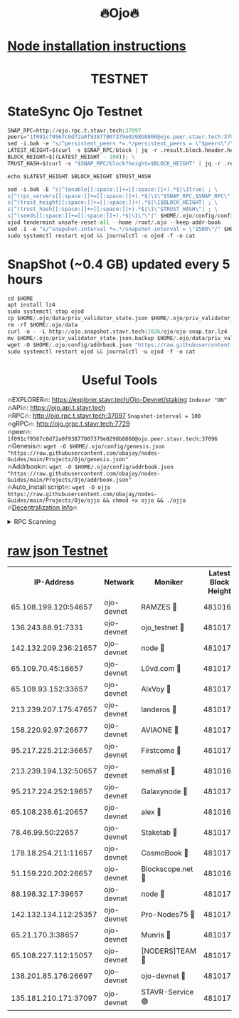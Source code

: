 <h1 align="center"> 🔥Ojo🔥</h1>

[Node installation instructions](https://github.com/obajay/nodes-Guides/tree/main/Projects/Ojo)
=

<h1 align="center"> TESTNET</h1>

# StateSync Ojo Testnet
```python
SNAP_RPC=http://ojo.rpc.t.stavr.tech:37097
peers="1f091cf9567c0d72a0f93877007379e0298b8860@ojo.peer.stavr.tech:37096"
sed -i.bak -e "s/^persistent_peers *=.*/persistent_peers = \"$peers\"/" $HOME/.ojo/config/config.toml
LATEST_HEIGHT=$(curl -s $SNAP_RPC/block | jq -r .result.block.header.height); \
BLOCK_HEIGHT=$((LATEST_HEIGHT - 100)); \
TRUST_HASH=$(curl -s "$SNAP_RPC/block?height=$BLOCK_HEIGHT" | jq -r .result.block_id.hash)

echo $LATEST_HEIGHT $BLOCK_HEIGHT $TRUST_HASH

sed -i.bak -E "s|^(enable[[:space:]]+=[[:space:]]+).*$|\1true| ; \
s|^(rpc_servers[[:space:]]+=[[:space:]]+).*$|\1\"$SNAP_RPC,$SNAP_RPC\"| ; \
s|^(trust_height[[:space:]]+=[[:space:]]+).*$|\1$BLOCK_HEIGHT| ; \
s|^(trust_hash[[:space:]]+=[[:space:]]+).*$|\1\"$TRUST_HASH\"| ; \
s|^(seeds[[:space:]]+=[[:space:]]+).*$|\1\"\"|" $HOME/.ojo/config/config.toml
ojod tendermint unsafe-reset-all --home /root/.ojo --keep-addr-book
sed -i -e "s/^snapshot-interval *=.*/snapshot-interval = \"1500\"/" $HOME/.ojo/config/app.toml
sudo systemctl restart ojod && journalctl -u ojod -f -o cat
```
# SnapShot (~0.4 GB) updated every 5 hours
```python
cd $HOME
apt install lz4
sudo systemctl stop ojod
cp $HOME/.ojo/data/priv_validator_state.json $HOME/.ojo/priv_validator_state.json.backup
rm -rf $HOME/.ojo/data
curl -o - -L http://ojo.snapshot.stavr.tech:1026/ojo/ojo-snap.tar.lz4 | lz4 -c -d - | tar -x -C $HOME/.ojo --strip-components 2
mv $HOME/.ojo/priv_validator_state.json.backup $HOME/.ojo/data/priv_validator_state.json
wget -O $HOME/.ojo/config/addrbook.json "https://raw.githubusercontent.com/obajay/nodes-Guides/main/Projects/Ojo/addrbook.json"
sudo systemctl restart ojod && journalctl -u ojod -f -o cat
```
 <h1 align="center"> Useful Tools</h1>

🔥EXPLORER🔥:        https://explorer.stavr.tech/Ojo-Devnet/staking        `Indexer "ON"` \
🔥API🔥:                     https://ojo.api.t.stavr.tech \
🔥RPC🔥:                    http://ojo.rpc.t.stavr.tech:37097              `Snapshot-interval = 100` \
🔥gRPC🔥:                  http://ojo.grpc.t.stavr.tech:7729 \
🔥peer🔥:                   `1f091cf9567c0d72a0f93877007379e0298b8860@ojo.peer.stavr.tech:37096` \
🔥Genesis🔥:    ```wget -O $HOME/.ojo/config/genesis.json "https://raw.githubusercontent.com/obajay/nodes-Guides/main/Projects/Ojo/genesis.json"``` \
🔥Addrbook🔥:    ```wget -O $HOME/.ojo/config/addrbook.json "https://raw.githubusercontent.com/obajay/nodes-Guides/main/Projects/Ojo/addrbook.json"``` \
🔥Auto_install script🔥: ```wget -O ojjo https://raw.githubusercontent.com/obajay/nodes-Guides/main/Projects/Ojo/ojjo && chmod +x ojjo && ./ojjo``` \
🔥[Decentralization Info](https://github.com/obajay/StateSync-snapshots/tree/main/Projects/Ojo/Decentralization)🔥



<details>
<summary>RPC Scanning</summary>

<h2 align="center"> We scan nodes in real time every 4 hours. And we provide the final result of RPC endpoints.
We cannot influence the operation of these nodes in any way. </h2>


```python
If Voting Power is higher than 0 --> then the Node is a validator of the network and may be subject to attack and be a potential threat to the chain.
```
```python
We marked such validators with a red symbol
```

</details>

[raw json Testnet](https://rpc-check.ojot.stavr.tech/ojot/rpc-ojot-result.json)
=


<table><tr><th>IP-Address</th><th>Network</th><th>Moniker</th><th>Latest Block Height</th><th>Earliest Block Height</th><th>Catching Up</th><th>Tx Index</th><th>Voting Power</th><th>Scan Time</th></tr><tr><td>65.108.199.120:54657</td><td>ojo-devnet</td><td>RAMZES 🔴</td><td>4810169</td><td>306156</td><td>False</td><td>on</td><td>15420</td><td>2024-01-04T17:35:35.597824329UTC</td></tr><tr><td>136.243.88.91:7331</td><td>ojo-devnet</td><td>ojo_testnet 🔴</td><td>4810170</td><td>308845</td><td>False</td><td>on</td><td>1000</td><td>2024-01-04T17:35:41.790916613UTC</td></tr><tr><td>142.132.209.236:21657</td><td>ojo-devnet</td><td>node 🔴</td><td>4810173</td><td>350001</td><td>False</td><td>on</td><td>1999</td><td>2024-01-04T17:35:57.318083567UTC</td></tr><tr><td>65.109.70.45:16657</td><td>ojo-devnet</td><td>L0vd.com 🔴</td><td>4810175</td><td>695918</td><td>False</td><td>off</td><td>998</td><td>2024-01-04T17:36:09.822892892UTC</td></tr><tr><td>65.109.93.152:33657</td><td>ojo-devnet</td><td>AlxVoy 🔴</td><td>4810173</td><td>2319801</td><td>False</td><td>on</td><td>4536782</td><td>2024-01-04T17:35:57.003067527UTC</td></tr><tr><td>213.239.207.175:47657</td><td>ojo-devnet</td><td>landeros 🔴</td><td>4810172</td><td>2714001</td><td>False</td><td>off</td><td>11083</td><td>2024-01-04T17:35:52.568486548UTC</td></tr><tr><td>158.220.92.97:26677</td><td>ojo-devnet</td><td>AVIAONE 🔴</td><td>4810172</td><td>2754001</td><td>False</td><td>on</td><td>13867</td><td>2024-01-04T17:35:52.336090533UTC</td></tr><tr><td>95.217.225.212:36657</td><td>ojo-devnet</td><td>Firstcome 🔴</td><td>4810170</td><td>2985946</td><td>False</td><td>on</td><td>13566</td><td>2024-01-04T17:35:41.528817176UTC</td></tr><tr><td>213.239.194.132:50657</td><td>ojo-devnet</td><td>semalist 🔴</td><td>4810169</td><td>3223522</td><td>False</td><td>on</td><td>19037</td><td>2024-01-04T17:35:35.879647341UTC</td></tr><tr><td>95.217.224.252:19657</td><td>ojo-devnet</td><td>Galaxynode 🔴</td><td>4810175</td><td>3685492</td><td>False</td><td>on</td><td>11888</td><td>2024-01-04T17:36:06.797577510UTC</td></tr><tr><td>65.108.238.61:20657</td><td>ojo-devnet</td><td>alex 🔴</td><td>4810169</td><td>4158001</td><td>False</td><td>on</td><td>11359</td><td>2024-01-04T17:35:35.211106887UTC</td></tr><tr><td>78.46.99.50:22657</td><td>ojo-devnet</td><td>Staketab 🔴</td><td>4810176</td><td>4254801</td><td>False</td><td>on</td><td>1276</td><td>2024-01-04T17:36:10.094069996UTC</td></tr><tr><td>178.18.254.211:11657</td><td>ojo-devnet</td><td>CosmoBook 🔴</td><td>4810174</td><td>4392001</td><td>False</td><td>off</td><td>1057</td><td>2024-01-04T17:35:59.684057685UTC</td></tr><tr><td>51.159.220.202:26657</td><td>ojo-devnet</td><td>Blockscope.net 🔴</td><td>4810169</td><td>4425001</td><td>False</td><td>on</td><td>981</td><td>2024-01-04T17:35:34.862883794UTC</td></tr><tr><td>88.198.32.17:39657</td><td>ojo-devnet</td><td>node 🔴</td><td>4810174</td><td>4710001</td><td>False</td><td>on</td><td>82643</td><td>2024-01-04T17:36:02.006472083UTC</td></tr><tr><td>142.132.134.112:25357</td><td>ojo-devnet</td><td>Pro-Nodes75 🔴</td><td>4810170</td><td>4710170</td><td>False</td><td>on</td><td>24651</td><td>2024-01-04T17:35:38.803269759UTC</td></tr><tr><td>65.21.170.3:38657</td><td>ojo-devnet</td><td>Munris 🔴</td><td>4810170</td><td>4710170</td><td>False</td><td>off</td><td>20123</td><td>2024-01-04T17:35:41.171249107UTC</td></tr><tr><td>65.108.227.112:15057</td><td>ojo-devnet</td><td>[NODERS]TEAM 🔴</td><td>4810175</td><td>4710175</td><td>False</td><td>off</td><td>9999</td><td>2024-01-04T17:36:07.132267620UTC</td></tr><tr><td>138.201.85.176:26697</td><td>ojo-devnet</td><td>ojo-devnet 🔴</td><td>4810175</td><td>4710175</td><td>False</td><td>on</td><td>1000024000</td><td>2024-01-04T17:36:09.471621030UTC</td></tr><tr><td>135.181.210.171:37097</td><td>ojo-devnet</td><td>STAVR-Service 🟢</td><td>4810170</td><td>4808001</td><td>False</td><td>on</td><td>0</td><td>2024-01-04T17:35:36.499045092UTC</td></tr></table>
